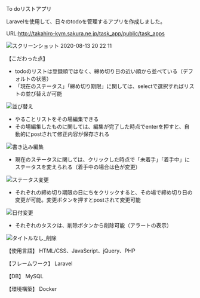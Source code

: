 To doリストアプリ

Laravelを使用して、日々のtodoを管理するアプリを作成しました。

URL:http://takahiro-kym.sakura.ne.jp/task_app/public/task_apps

![スクリーンショット 2020-08-13 20 22 11](https://user-images.githubusercontent.com/63849657/90129019-d834c980-dda2-11ea-9cd9-ba34f19e4a50.png)

【こだわった点】
- todoのリストは登録順ではなく、締め切り日の近い順から並べている（デフォルトの状態）
- 「現在のステータス」「締め切り期限」に関しては、selectで選択すればリストの並び替えが可能

![並び替え](https://user-images.githubusercontent.com/63849657/90129269-4bd6d680-dda3-11ea-8756-954f1dff391a.gif)

- やることリストをその場編集できる
- その場編集したものに関しては、編集が完了した時点でenterを押すと、自動的にpostされて修正内容が保存される

![書き込み編集](https://user-images.githubusercontent.com/63849657/90129494-b9830280-dda3-11ea-8f4c-cf1949e64b7c.gif)

- 現在のステータスに関しては、クリックした時点で「未着手」「着手中」にステータスを変えられる（着手中の場合は色が変更）

![ステータス変更](https://user-images.githubusercontent.com/63849657/90129774-3ada9500-dda4-11ea-8247-27701714146a.gif)

- それぞれの締め切り期限の日にちをクリックすると、その場で締め切り日の変更が可能。変更ボタンを押すとpostされて変更可能

![日付変更](https://user-images.githubusercontent.com/63849657/90129965-93119700-dda4-11ea-9aeb-925abc135d98.gif)

- それぞれのタスクは、削除ボタンから削除可能（アラートの表示）

![タイトルなし_削除](https://user-images.githubusercontent.com/63849657/89746886-0b533080-daf7-11ea-986a-f8691fc16b0b.gif)

【使用言語】 HTML/CSS、JavaScript、jQuery、PHP

【フレームワーク】 Laravel

【DB】 MySQL

【環境構築】 Docker
